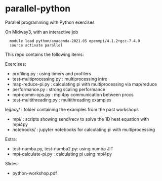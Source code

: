 # parallel-python
Parallel programming with Python exercises

On Midway3, with an interactive job
```
  module load python/anaconda-2021.05 openmpi/4.1.2+gcc-7.4.0
  source activate parallel
```

This repo contains the following items:

Exercises:

* profiling.py             : using timers and profilers
* test-multiprocessing.py  : multiprocessing intro
* map-reduce-pi.py         : calculating pi with multiprocessing via map/reduce
* performance.py           : strong scaling performance
* mpi-comm-ops.py          : mpi4py communication between procs
* test-multithreading.py   : multithreading examples

legacy/                    : folder containing the examples from the past workshops
  - mpi/                   : scripts showing send/recv to solve the 1D heat equation with mpi4py
  - notebooks/             : jupyter notebooks for calculating pi with multiprocessing

Extra:
* test-numba.py, test-numba2.py: using numba JIT
* mpi-calculate-pi.py      : calculating pi using mpi4py

Slides:
* python-workshop.pdf
